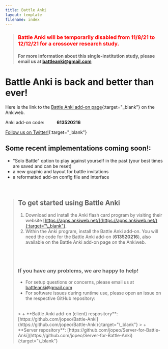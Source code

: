 ```yaml
---
title: Battle Anki
layout: template
filename: index
---
```


>### <span style="color:red">  Battle Anki will be temporarily disabled from 11/8/21 to 12/12/21 for a crossover research study.</span>
>#### For more information about this single-institution study, please email us at [battleanki@gmail.com](mailto:battleanki@gmail.com)

# Battle Anki is back and better than ever!

Here is the link to the [Battle Anki add-on page](https://ankiweb.net/shared/info/613520216){:target="\_blank"} on the Ankiweb.

Anki add-on code: &nbsp;&nbsp;&nbsp;&nbsp;&nbsp;&nbsp;&nbsp;&nbsp; **613520216**

[Follow us on Twitter!](https://twitter.com/BattleAnki){:target="\_blank"}

## Some recent implementations coming soon!:

- "Solo Battle" option to play against yourself in the past (your best times are saved and can be reset)
- a new graphic and layout for battle invitations
- a reformatted add-on config file and interface

<br/>

> ## To get started using Battle Anki
> 
> 1. Download and install the Anki flash card program by visiting their website [https://apps.ankiweb.net/](https://apps.ankiweb.net/){:target="\_blank"}.
> 2. Within the Anki program, install the Battle Anki add-on. You will need the code for the Battle Anki add-on (**613520216**),
   also available on the Battle Anki add-on page on the Ankiweb.
><br>
><br>
> 
> ### If you have any problems, we are happy to help!
> 
> - For setup questions or concerns, please email us at [battleanki@gmail.com](mailto:battleanki@gmail.com)
> - For software issues during runtime use, please open an issue on the respective GitHub repository:
><br>
>>  + **Battle Anki add-on (client) respository**: [https://github.com/jopeo/Battle-Anki](https://github.com/jopeo/Battle-Anki){:target="\_blank"}
>>  + **Server repository**: [https://github.com/jopeo/Server-for-Battle-Anki](https://github.com/jopeo/Server-for-Battle-Anki){:target="\_blank"}
> 
><br>

<br/>



